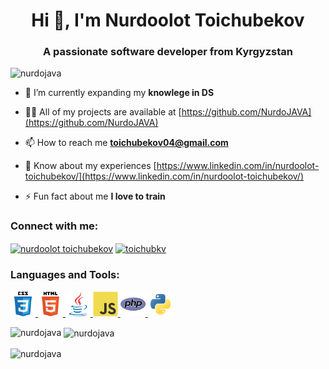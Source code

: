 <h1 align="center">Hi 👋, I'm Nurdoolot Toichubekov</h1>
<h3 align="center">A passionate software developer from Kyrgyzstan</h3>

<p align="left"> <img src="https://komarev.com/ghpvc/?username=nurdojava&label=Profile%20views&color=0e75b6&style=flat" alt="nurdojava" /> </p>

- 🔭 I’m currently expanding my **knowlege in DS**

- 👨‍💻 All of my projects are available at [https://github.com/NurdoJAVA](https://github.com/NurdoJAVA)

- 📫 How to reach me **toichubekov04@gmail.com**

- 📄 Know about my experiences [https://www.linkedin.com/in/nurdoolot-toichubekov/](https://www.linkedin.com/in/nurdoolot-toichubekov/)

- ⚡ Fun fact about me **I love to train**

<h3 align="left">Connect with me:</h3>
<p align="left">
<a href="https://linkedin.com/in/nurdoolot toichubekov" target="blank"><img align="center" src="https://raw.githubusercontent.com/rahuldkjain/github-profile-readme-generator/master/src/images/icons/Social/linked-in-alt.svg" alt="nurdoolot toichubekov" height="30" width="40" /></a>
<a href="https://instagram.com/toichubkv" target="blank"><img align="center" src="https://raw.githubusercontent.com/rahuldkjain/github-profile-readme-generator/master/src/images/icons/Social/instagram.svg" alt="toichubkv" height="30" width="40" /></a>
</p>

<h3 align="left">Languages and Tools:</h3>
<p align="left"> <a href="https://www.w3schools.com/css/" target="_blank" rel="noreferrer"> <img src="https://raw.githubusercontent.com/devicons/devicon/master/icons/css3/css3-original-wordmark.svg" alt="css3" width="40" height="40"/> </a> <a href="https://www.w3.org/html/" target="_blank" rel="noreferrer"> <img src="https://raw.githubusercontent.com/devicons/devicon/master/icons/html5/html5-original-wordmark.svg" alt="html5" width="40" height="40"/> </a> <a href="https://www.java.com" target="_blank" rel="noreferrer"> <img src="https://raw.githubusercontent.com/devicons/devicon/master/icons/java/java-original.svg" alt="java" width="40" height="40"/> </a> <a href="https://developer.mozilla.org/en-US/docs/Web/JavaScript" target="_blank" rel="noreferrer"> <img src="https://raw.githubusercontent.com/devicons/devicon/master/icons/javascript/javascript-original.svg" alt="javascript" width="40" height="40"/> </a> <a href="https://www.php.net" target="_blank" rel="noreferrer"> <img src="https://raw.githubusercontent.com/devicons/devicon/master/icons/php/php-original.svg" alt="php" width="40" height="40"/> </a> <a href="https://www.python.org" target="_blank" rel="noreferrer"> <img src="https://raw.githubusercontent.com/devicons/devicon/master/icons/python/python-original.svg" alt="python" width="40" height="40"/> </a> </p>

<p><img align="left" src="https://github-readme-stats.vercel.app/api/top-langs?username=nurdojava&show_icons=true&locale=en&layout=compact" alt="nurdojava" /></p>

<p>&nbsp;<img align="center" src="https://github-readme-stats.vercel.app/api?username=nurdojava&show_icons=true&locale=en" alt="nurdojava" /></p>

<p><img align="center" src="https://github-readme-streak-stats.herokuapp.com/?user=nurdojava&" alt="nurdojava" /></p>
